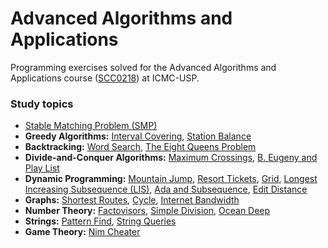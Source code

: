 # Advanced Algorithms and Applications
Programming exercises solved for the Advanced Algorithms and Applications course ([SCC0218](https://uspdigital.usp.br/jupiterweb/obterDisciplina?nomdis=&sgldis=SCC0218)) at ICMC-USP. 

### Study topics
- [Stable Matching Problem (SMP)](/E01/)
- **Greedy Algorithms:** [Interval Covering](/E02/), [Station Balance](/E03/)
- **Backtracking:** [Word Search](/E04/), [The Eight Queens Problem](/E05/)
- **Divide-and-Conquer Algorithms:** [Maximum Crossings](/E06/), [B. Eugeny and Play List](/E07/)
- **Dynamic Programming:** [Mountain Jump](/E08/), [Resort Tickets](/E09/), [Grid](/E10/), [Longest Increasing Subsequence (LIS)](/E11/), [Ada and Subsequence](/E12/), [Edit Distance](/E13/)
- **Graphs:** [Shortest Routes](/E14/), [Cycle](/E15/), [Internet Bandwidth](/E16/)
- **Number Theory:** [Factovisors](/E17/), [Simple Division](/E18/), [Ocean Deep](/E19/)
- **Strings:** [Pattern Find](/E20/), [String Queries](/E21/)
- **Game Theory:** [Nim Cheater](/E22/)